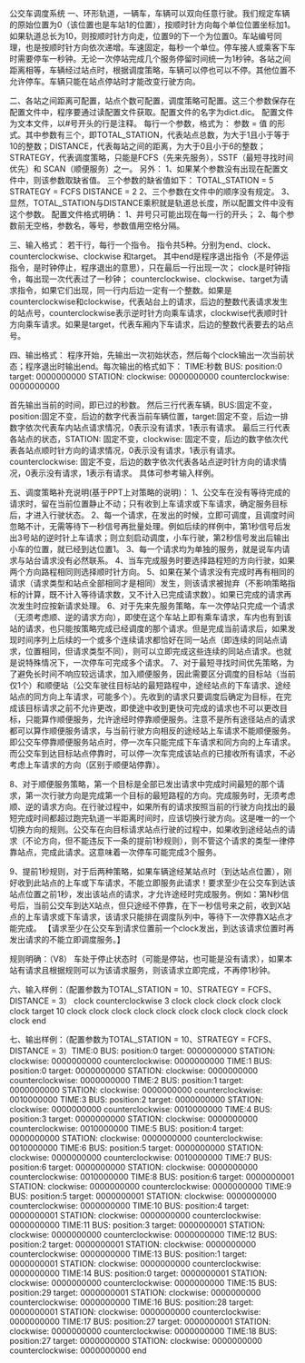 公交车调度系统
一、环形轨道，一辆车，车辆可以双向任意行驶。我们规定车辆的原始位置为0（该位置也是车站1的位置），按顺时针方向每个单位位置坐标加1。如果轨道总长为10，则按顺时针方向走，位置9的下一个为位置0。车站编号同理，也是按顺时针方向依次递增。车速固定，每秒一个单位。停车接人或乘客下车时需要停车一秒钟。无论一次停站完成几个服务停留时间统一为1秒钟。各站之间距离相等，车辆经过站点时，根据调度策略，车辆可以停也可以不停。其他位置不允许停车。车辆只能在站点停站时才能改变行驶方向。

二、各站之间距离可配置，站点个数可配置，调度策略可配置。这三个参数保存在配置文件中，程序要通过读配置文件获取。配置文件的名字为dict.dic。
配置文件为文本文件，以#号开头的行是注释。
每行一个参数，格式为：
参数 = 值
的形式。其中参数有三个，即TOTAL_STATION，代表站点总数，为大于1且小于等于10的整数；DISTANCE，代表每站之间的距离，为大于0且小于6的整数；STRATEGY，代表调度策略，只能是FCFS（先来先服务），SSTF（最短寻找时间优先）和 SCAN（顺便服务）之一。
另外：
1、如果某个参数没有出现在配置文件中，则该参数取缺省值。
三个参数的缺省值如下：
TOTAL_STATION = 5
STRATEGY = FCFS
DISTANCE = 2
2、三个参数在文件中的顺序没有规定。
3、显然，TOTAL_STATION与DISTANCE乘积就是轨道总长度，所以配置文件中没有这个参数。
配置文件格式明确：
1、井号只可能出现在每一行的开头；
2、每个参数前无空格，参数名，等号，参数值用空格分隔。

三、输入格式：
若干行，每行一个指令。
指令共5种。分别为end、clock、counterclockwise、clockwise 和target。
其中end是程序退出指令（不是停运指令，是时钟停止，程序退出的意思），只在最后一行出现一次；
clock是时钟指令，每出现一次代表过了一秒钟；
counterclockwise、clockwise、target为请求指令，如果它们出现，同一行内后边一定有一个整数。如果是counterclockwise和clockwise，代表站台上的请求，后边的整数代表请求发生的站点号，counterclockwise表示逆时针方向乘车请求，clockwise代表顺时针方向乘车请求。如果是target，代表车厢内下车请求，后边的整数代表要去的站点号。

四、输出格式：
程序开始，先输出一次初始状态，然后每个clock输出一次当前状态；程序退出时输出end。每次输出的格式如下：
TIME:秒数
BUS:
position:0
target: 0000000000
STATION:
clockwise: 0000000000
counterclockwise: 0000000000

首先输出当前的时间，即已过的秒数。
然后三行代表车辆，BUS:固定不变，position:固定不变，后边的数字代表当前车辆位置，target:固定不变，后边一排数字依次代表车内站点请求情况，0表示没有请求，1表示有请求。
最后三行代表各站点的状态，STATION: 固定不变，clockwise: 固定不变，后边的数字依次代表各站点顺时针方向的请求情况，0表示没有请求，1表示有请求。counterclockwise: 固定不变，后边的数字依次代表各站点逆时针方向的请求情况，0表示没有请求，1表示有请求。
具体可参考输入样例。

五、调度策略补充说明(基于PPT上对策略的说明)：
1、公交车在没有等待完成的请求时，留在当前位置静止不动；只有收到上车请求或下车请求，确定服务目标后，才进入行驶状态。
2、每一个请求，在发出的时候，立即可调度，且调度时间忽略不计，无需等待下一秒信号再批量处理。例如后续的样例中，第1秒信号后发出3号站的逆时针上车请求；则立刻启动调度，小车行驶，第2秒信号发出后输出小车的位置，就已经到达位置1。
3、每一个请求均为单独的服务，就是说车内请求与站台请求没有必然联系。
4、当车完成服务时要选择路程短的方向行驶，如果两个方向路程相同则选择顺时针方向。
5、如果在某个请求没有完成时再有相同的请求（请求类型和站点全部相同才是相同）发生，则该请求被抛弃（不影响策略指标的计算，既不计入等待请求数，又不计入已完成请求数）。如果已完成的请求再次发生时应按新请求处理。
6、对于先来先服务策略，车一次停站只完成一个请求（无须考虑顺、逆的请求方向），即使在这个车站上即有乘车请求，车内也有到该站的请求，也只能按策略完成已经调度的那个请求。但是完成当前请求后，如果发现时间序列上后续的一个或多个连续请求都恰好在同一站点（即连续的同站点请求，位置相同，但请求类型不同），则可以立即完成这些连续的同站点请求。也就是说特殊情况下，一次停车可完成多个请求。
7、对于最短寻找时间优先策略，为了避免长时间不响应较远请求，加入顺便服务，因此需要区分调度的目标站（当前仅1个）和顺便站（公交车驶往目标站的最短路程中，途经站点的下车请求、途经站点的同方向上车请求，可能多个）。先收到的请求只要调度后确定为目标，在完成该目标请求之前不允许更改，即使途中收到更快可完成的请求也不可以更改目标，只能算作顺便服务，允许途经时停靠顺便服务。注意不是所有途径站点的请求都可以算作顺便服务请求，与当前行驶方向相反的途经站上车请求不能顺便服务。即公交车停靠顺便服务站点时，停一次车只能完成下车请求和同方向的上车请求。而公交车到达目标站点停靠时，可以停一次车完成该站点的已接收所有请求，不必考虑上车请求的方向（区别于顺便站停靠）。

8、对于顺便服务策略，第一个目标是全部已发出请求中完成时间最短的那个请求，第一次行驶方向是完成第一个目标的最短路程的方向。完成服务时，无须考虑顺、逆的请求方向。在行驶过程中，如果所有的请求按照当前的行驶方向找出的最短完成时间都超过跑完轨道一半距离时间时，应该切换行驶方向。这是唯一的一个切换方向的规则。公交车在向目标请求站点行驶的过程中，如果收到途经站点的请求（不论方向，但不能违反下一条的提前1秒规则），则不管这个请求的类型一律停靠站点，完成此请求。这意味着一次停车可能完成3个服务。

9、提前1秒规则，对于后两种策略，如果车辆途经某站点时（到达站点位置），刚好收到此站点的上车或下车请求，不能立即服务此请求！要求至少在公交车到达该站点位置之前1秒，发出该站点的请求，才允许途经时完成服务。例如：第N秒信号后，当前公交车到达X站点，但只途经不停靠，在下一秒信号来之前，收到X站点的上车请求或下车请求，该请求只能排在调度队列中，等待下一次停靠X站点才能完成。
【请求至少在公交车到请求位置前一个clock发出，到达该请求位置时再发出请求的不能立即调度服务。】

规则明确：（V8）
车处于停止状态时（可能是停站，也可能是没有请求），如果本站有请求且根据规则可以为该请求服务，则该请求立即完成，不再停1秒钟。



六、输入样例：（配置参数为TOTAL_STATION = 10、STRATEGY = FCFS、DISTANCE = 3）
clock
counterclockwise 3
clock
clock
clock
clock
clock
clock
target 10
clock
clock
clock
clock
clock
clock
clock
clock
clock
clock
clock
end

七、输出样例：（配置参数为TOTAL_STATION = 10、STRATEGY = FCFS、DISTANCE = 3）TIME:0
BUS:
position:0
target: 0000000000
STATION:
clockwise: 0000000000
counterclockwise: 0000000000
TIME:1
BUS:
position:0
target: 0000000000
STATION:
clockwise: 0000000000
counterclockwise: 0000000000
TIME:2
BUS:
position:1
target: 0000000000
STATION:
clockwise: 0000000000
counterclockwise: 0010000000
TIME:3
BUS:
position:2
target: 0000000000
STATION:
clockwise: 0000000000
counterclockwise: 0010000000
TIME:4
BUS:
position:3
target: 0000000000
STATION:
clockwise: 0000000000
counterclockwise: 0010000000
TIME:5
BUS:
position:4
target: 0000000000
STATION:
clockwise: 0000000000
counterclockwise: 0010000000
TIME:6
BUS:
position:5
target: 0000000000
STATION:
clockwise: 0000000000
counterclockwise: 0010000000
TIME:7
BUS:
position:6
target: 0000000000
STATION:
clockwise: 0000000000
counterclockwise: 0010000000
TIME:8
BUS:
position:6
target: 0000000001
STATION:
clockwise: 0000000000
counterclockwise: 0000000000
TIME:9
BUS:
position:5
target: 0000000001
STATION:
clockwise: 0000000000
counterclockwise: 0000000000
TIME:10
BUS:
position:4
target: 0000000001
STATION:
clockwise: 0000000000
counterclockwise: 0000000000
TIME:11
BUS:
position:3
target: 0000000001
STATION:
clockwise: 0000000000
counterclockwise: 0000000000
TIME:12
BUS:
position:2
target: 0000000001
STATION:
clockwise: 0000000000
counterclockwise: 0000000000
TIME:13
BUS:
position:1
target: 0000000001
STATION:
clockwise: 0000000000
counterclockwise: 0000000000
TIME:14
BUS:
position:0
target: 0000000001
STATION:
clockwise: 0000000000
counterclockwise: 0000000000
TIME:15
BUS:
position:29
target: 0000000001
STATION:
clockwise: 0000000000
counterclockwise: 0000000000
TIME:16
BUS:
position:28
target: 0000000001
STATION:
clockwise: 0000000000
counterclockwise: 0000000000
TIME:17
BUS:
position:27
target: 0000000001
STATION:
clockwise: 0000000000
counterclockwise: 0000000000
TIME:18
BUS:
position:27
target: 0000000000
STATION:
clockwise: 0000000000
counterclockwise: 0000000000
end
